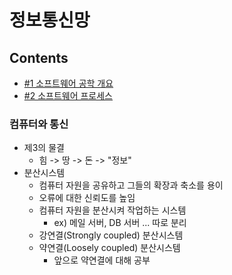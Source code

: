 # 정보통신망
## Contents
+ [#1 소프트웨어 공학 개요](#소프트웨어-공학-개요)
+ [#2 소프트웨어 프로세스](#소프트웨어-프로세스)

### 컴퓨터와 통신
+ 제3의 물결
  + 힘 -> 땅 -> 돈 -> "정보"
+ 분산시스템
  + 컴퓨터 자원을 공유하고 그들의 확장과 축소를 용이
  + 오류에 대한 신뢰도를 높임
  + 컴퓨터 자원을 분산시켜 작업하는 시스템
    + ex) 메일 서버, DB 서버 ... 따로 분리
  + 강연결(Strongly coupled) 분산시스템
  + 약연결(Loosely coupled) 분산시스템
    + 앞으로 약연결에 대해 공부
  

    